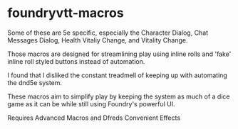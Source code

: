 # foundryvtt-macros

<p>Some of these are 5e specific, especially the Character Dialog, Chat Messages Dialog, Health Vitaliy Change, and Vitality Change.</p>
<p>Those macros are designed for streamlining play using inline rolls and 'fake' inline roll styled buttons instead of automation.</p>
<p>I found that I disliked the constant treadmell of keeping up with automating the dnd5e system. </p>
<p>These macros aim to simplify play by keeping the system as much of a dice game as it can be while still using Foundry's powerful UI.</p>

<p>Requires Advanced Macros and Dfreds Convenient Effects</p>
